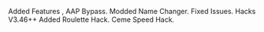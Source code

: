 Added Features ,
AAP Bypass.
Modded Name Changer.
Fixed Issues.
Hacks V3.46++
Added Roulette Hack.
Ceme Speed Hack.
